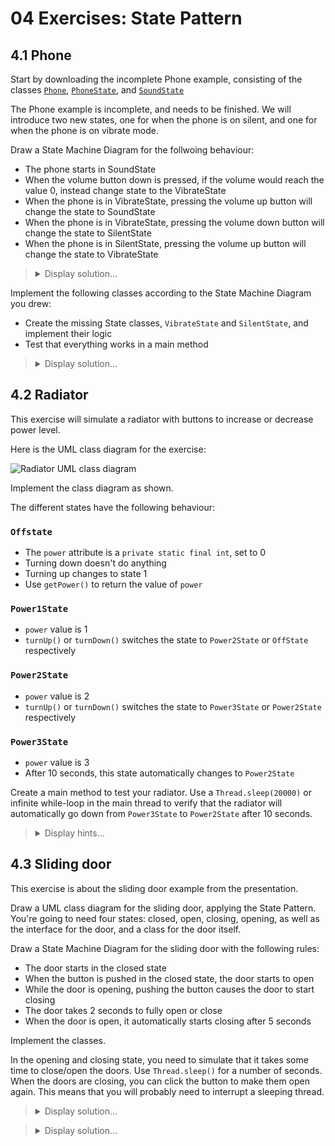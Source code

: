 # 04 Exercises: State Pattern

## 4.1 Phone

Start by downloading the incomplete Phone example, consisting of the classes [`Phone`](https://github.com/MichaelViuff/SDJ2/blob/main/04%20State%20Pattern/Examples/Phone.java), [`PhoneState`](https://github.com/MichaelViuff/SDJ2/blob/main/04%20State%20Pattern/Examples/PhoneState.java), and [`SoundState`](https://github.com/MichaelViuff/SDJ2/blob/main/04%20State%20Pattern/Examples/SoundState.java)

The Phone example is incomplete, and needs to be finished.
We will introduce two new states, one for when the phone is on silent, and one for when the phone is on vibrate mode.

Draw a State Machine Diagram for the follwoing behaviour:
 - The phone starts in SoundState
 - When the volume button down is pressed, if the volume would reach the value 0, instead change state to the VibrateState
 - When the phone is in VibrateState, pressing the volume up button will change the state to SoundState
 - When the phone is in VibrateState, pressing the volume down button will change the state to SilentState
 - When the phone is in SilentState, pressing the volume up button will change the state to VibrateState

<blockquote>
<details>
<summary>Display solution...</summary>
 <img  src="https://github.com/MichaelViuff/SDJ2/blob/main/04%20State%20Pattern/Images/PhoneStateMachine.PNG" />
</details>
</blockquote>

Implement the following classes according to the State Machine Diagram you drew:
 - Create the missing State classes, `VibrateState` and `SilentState`, and implement their logic
 - Test that everything works in a main method

<blockquote>
<details>
<summary>Display solution...</summary>

```java
public class VibrateState implements PhoneState
{
    @Override
    public void onReceiveMessage(String message, Phone phone)
    {
        phone.vibrate();
        System.out.println(message);
    }

    @Override
    public void onReceiveCall(Phone phone)
    {
        phone.vibrate();
    }

    @Override
    public void onVolumeButtonUp(Phone phone)
    {
        phone.changeToSoundState();
    }

    @Override
    public void onVolumeButtonDown(Phone phone)
    {
        phone.changeToSilentState();
    }
}

public class SilentState implements PhoneState
{
    @Override
    public void onReceiveMessage(String message, Phone phone)
    {
        System.out.println(message);
    }

    @Override
    public void onReceiveCall(Phone phone)
    {
        //Do nothing
    }

    @Override
    public void onVolumeButtonUp(Phone phone)
    {
        phone.changeToVibrateState();
    }

    @Override
    public void onVolumeButtonDown(Phone phone)
    {
        //Do nothing
    }
}

public class Main
{
    public static void main(String[] args)
    {
        Phone phone = new Phone();
        phone.receiveMessage("This message was delivered while phone should be in Sound State");
        for (int i = 0; i <= 100; i++)
        {
            phone.volumeDownButton();
        }
        phone.receiveMessage("This message was delivered while phone should be in Silent State");
        phone.volumeUpButton();
        phone.receiveMessage("This message was delivered while phone should be in Vibrate State");
    }
}
```
</details>
</blockquote>

## 4.2 Radiator

This exercise will simulate a radiator with buttons to increase or decrease power level.

Here is the UML class diagram for the exercise:

![Radiator UML class diagram](https://github.com/MichaelViuff/SDJ2/blob/main/04%20State%20Pattern/Images/RadiatorUML.png)

Implement the class diagram as shown.

The different states have the following behaviour:

### `Offstate`
 - The `power` attribute is a `private static final int`, set to 0
 - Turning down doesn't do anything
 - Turning up changes to state 1
 - Use `getPower()` to return the value of `power`

### `Power1State`
 - `power` value is 1
 - `turnUp()` or `turnDown()` switches the state to `Power2State` or `OffState` respectively

### `Power2State`
 - `power` value is 2
 - `turnUp()` or `turnDown()` switches the state to `Power3State` or `Power2State` respectively

### `Power3State`
 - `power` value is 3
 - After 10 seconds, this state automatically changes to `Power2State`

Create a main method to test your radiator. Use a `Thread.sleep(20000)` or infinite while-loop in the main thread to verify that the radiator will automatically go down from `Power3State` to `Power2State` after 10 seconds.

<blockquote>
<details>
<summary>Display hints...</summary>
<p>
Let the states create new instances every time they change, instead of storing and reusing states in the <code>Radiator</code>.

In the <code>Power3State</code> constructor, you must start a new thread, which will sleep 10 seconds, and then switch down to <code>Power2State</code>. 
 
This can be done with an anonymous inner class inside <code>Power3State</code> to handle the thread. 
You should make the thread a daemon thread, before calling the <code>start()</code> method (using <code>thread.setDaemon(true)</code>). This will make sure the thread is terminated, if the program is shut down.

In the <code>turnDown()</code> method of <code>Power3State</code>, you must interrupt the thread that was started from the constructor to prevent it from automatically switching state later. Otherwise, you will run into the scenario where you turn the power down, and then the sleeping thread will later wake up and change the power again.
</p>
<details>
<summary>Display solution...</summary>

```java
public class Radiator
{
  private RadiatorState currentState;

  public Radiator()
  {
    currentState = new OffState();
  }

  public void turnUp()
  {
    currentState.turnUp(this);
  }

  public void turnDown()
  {
    currentState.turnDown(this);
  }

  public int getPower()
  {
    return currentState.getPower();
  }

  void setPowerState(RadiatorState newState)
  {
    currentState = newState;
  }
}

public interface RadiatorState
{
  void turnUp(Radiator radiator);
  void turnDown(Radiator radiator);
  int getPower();
}

public class OffState implements RadiatorState
{
  private final static int POWER = 0;

  @Override public void turnUp(Radiator radiator)
  {
    radiator.setPowerState(new Power1State());
  }

  @Override public void turnDown(Radiator radiator)
  {
    //do nothing
  }

  @Override public int getPower()
  {
    return POWER;
  }
}

public class Power1State implements RadiatorState
{
  private final static int POWER = 1;

  @Override public void turnUp(Radiator radiator)
  {
    radiator.setPowerState(new Power2State());
  }

  @Override public void turnDown(Radiator radiator)
  {
    radiator.setPowerState(new OffState());
  }

  @Override public int getPower()
  {
    return POWER;
  }
}

public class Power2State implements RadiatorState
{
  private final static int POWER = 2;

  @Override public void turnUp(Radiator radiator)
  {
    radiator.setPowerState(new Power3State(radiator));
  }

  @Override public void turnDown(Radiator radiator)
  {
    radiator.setPowerState(new Power1State());
  }

  @Override public int getPower()
  {
    return POWER;
  }
}

public class Power3State implements RadiatorState
{
  private final static int POWER = 3;
  private Thread turnDownAfter10Thread;

  public Power3State(Radiator radiator)
  {
    turnDownAfter10Thread = new Thread(() -> turnDownAfter10(radiator));
    turnDownAfter10Thread.setDaemon(true);
    turnDownAfter10Thread.start();
  }

  private void turnDownAfter10(Radiator radiator)
  {
    try
    {
      Thread.sleep(1000);
      radiator.setPowerState(new Power2State());
    }
    catch (InterruptedException e)
    {
      //This happens when the state is changed manually before the automatic trigger
    }
  }

  @Override public void turnUp(Radiator radiator)
  {
    //do nothing
  }

  @Override public void turnDown(Radiator radiator)
  {
    radiator.setPowerState(new Power2State());
    turnDownAfter10Thread.interrupt();
  }

  @Override public int getPower()
  {
    return POWER;
  }
}

public class Main
{
  public static void main(String[] args) throws InterruptedException
  {
    Radiator radiator = new Radiator();
    System.out.println(radiator.getPower());
    radiator.turnUp();
    System.out.println(radiator.getPower());
    radiator.turnUp();
    System.out.println(radiator.getPower());
    radiator.turnUp();
    System.out.println(radiator.getPower());
    radiator.turnDown();
    System.out.println(radiator.getPower());
    radiator.turnDown();
    System.out.println(radiator.getPower());
    radiator.turnDown();
    System.out.println(radiator.getPower());
    Thread.sleep(2000);
    System.out.println(radiator.getPower());
  }
}
```
</details>
</details>
</blockquote>

## 4.3 Sliding door

This exercise is about the sliding door example from the presentation.

Draw a UML class diagram for the sliding door, applying the State Pattern. You're going to need four states: closed, open, closing, opening, as well as the interface for the door, and a class for the door itself.

Draw a State Machine Diagram for the sliding door with the following rules:
 - The door starts in the closed state
 - When the button is pushed in the closed state, the door starts to open
 - While the door is opening, pushing the button causes the door to start closing
 - The door takes 2 seconds to fully open or close
 - When the door is open, it automatically starts closing after 5 seconds

Implement the classes.

In the opening and closing state, you need to simulate that it takes some time to close/open the doors. Use `Thread.sleep()` for a number of seconds.
When the doors are closing, you can click the button to make them open again. This means that you will probably need to interrupt a sleeping thread.

<blockquote>
<details>
<summary>Display solution...</summary>

```java
public class SlidingDoor
{
    private DoorState currentState;

    public SlidingDoor()
    {
        currentState = new ClosedState();
    }

    public void pressButton()
    {
        currentState.onButtonPressed(this);
    }

    public void changeToClosingState()
    {
        currentState = new ClosingState(this);
    }

    public void changeToOpeningState()
    {
        currentState = new OpeningState(this);
    }

    public void changeToOpenState()
    {
        currentState = new OpenState(this);
    }

    public void changeToClosedState()
    {
        currentState = new ClosedState();
    }
}

public interface DoorState
{
    void onButtonPressed(SlidingDoor door);
}

public class OpenState implements DoorState
{
    private final Thread closeDoorAfterSetTimeThread;

    public OpenState(SlidingDoor door)
    {
        closeDoorAfterSetTimeThread = new Thread(() -> closeDoorAfterSetTime(door));
        closeDoorAfterSetTimeThread.setDaemon(true);
        closeDoorAfterSetTimeThread.start();
        System.out.println("Door is open");
    }

    private void closeDoorAfterSetTime(SlidingDoor door)
    {
        try
        {
            Thread.sleep(5000);
            door.changeToClosingState();
        }
        catch (InterruptedException e)
        {
            //This happens when the state is changed manually before the automatic trigger
        }
    }

    @Override
    public void onButtonPressed(SlidingDoor door)
    {
        closeDoorAfterSetTimeThread.interrupt();
        door.changeToClosingState();
    }
}

public class OpeningState implements DoorState
{
    private Thread openDoorAfterSetTimeThread;

    public OpeningState(SlidingDoor door)
    {
        openDoorAfterSetTimeThread = new Thread(() -> openDoorAfterSetTime(door));
        openDoorAfterSetTimeThread.setDaemon(true);
        openDoorAfterSetTimeThread.start();
        System.out.println("Door is opening");
    }

    private void openDoorAfterSetTime(SlidingDoor door)
    {
        try
        {
            Thread.sleep(2000);
            door.changeToOpenState();
        }
        catch (InterruptedException e)
        {
            //This happens when the state is changed manually before the automatic trigger
        }
    }

    @Override
    public void onButtonPressed(SlidingDoor door)
    {
        openDoorAfterSetTimeThread.interrupt();
        door.changeToClosingState();
    }
}

public class ClosingState implements DoorState
{
    private Thread closeDoorAfterSetTimeThread;

    public ClosingState(SlidingDoor door)
    {
        closeDoorAfterSetTimeThread = new Thread(() -> closeDoorAfterSetTime(door));
        closeDoorAfterSetTimeThread.setDaemon(true);
        closeDoorAfterSetTimeThread.start();
        System.out.println("Door is closing");
    }

    private void closeDoorAfterSetTime(SlidingDoor door)
    {
        try
        {
            Thread.sleep(2000);
            door.changeToClosedState();
        }
        catch (InterruptedException e)
        {
            //This happens when the state is changed manually before the automatic trigger
        }
    }

    @Override
    public void onButtonPressed(SlidingDoor door)
    {
        closeDoorAfterSetTimeThread.interrupt();
        door.changeToOpeningState();
    }
}

public class ClosedState implements DoorState
{
    public ClosedState()
    {
        System.out.println("Door is closed");
    }

    @Override
    public void onButtonPressed(SlidingDoor door)
    {
        door.changeToOpeningState();
    }
}

public class Main
{
    public static void main(String[] args) throws InterruptedException
    {
        SlidingDoor door = new SlidingDoor();
        door.pressButton(); // Goes from closed to opening
        Thread.sleep(20000); //Wait while opening finishes, and after set delay goes back to closing and then to closed
        door.pressButton(); // Goes from closed to opening
        Thread.sleep(1000); // Doesn't wait for opening to finish
        door.pressButton(); // Interrupts the opening and goes to closing
        Thread.sleep(5000); //Wait while closing finishes
        door.pressButton(); // Goes from closed to opening
        Thread.sleep(3000); // Waits for opening to finish
        door.pressButton(); // Goes from open to closing
        Thread.sleep(1000); // Doesn't wait for closing to finish
        door.pressButton(); // Interrupts the closing and goes to opening
        Thread.sleep(20000); //Wait while opening finishes, and after set delay goes back to closing and then to closed
    }
}
```
</details>
</blockquote>


<blockquote>
<details>
<summary>Display solution...</summary>
```java

```
</details>
</blockquote>

